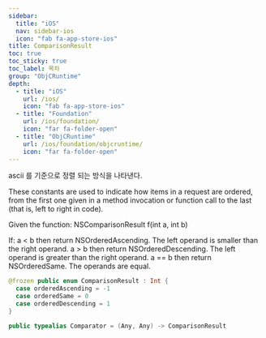```yaml
---
sidebar:
  title: "iOS"
  nav: sidebar-ios
  icon: "fab fa-app-store-ios"
title: ComparisonResult
toc: true
toc_sticky: true
toc_label: 목차
group: "ObjCRuntime"
depth: 
  - title: "iOS"
    url: /ios/
    icon: "fab fa-app-store-ios"
  - title: "Foundation"
    url: /ios/foundation/
    icon: "far fa-folder-open"
  - title: "ObjCRuntime"
    url: /ios/foundation/objcruntime/
    icon: "far fa-folder-open"
---
```

ascii 를 기준으로 정렬 되는 방식을 나타낸다.

These constants are used to indicate how items in a request are ordered, from the first one given in a method invocation or function call to the last (that is, left to right in code).

Given the function:
  NSComparisonResult f(int a, int b)

If:
   a < b   then return NSOrderedAscending. The left operand is smaller than the right operand.
   a > b   then return NSOrderedDescending. The left operand is greater than the right operand.
   a == b  then return NSOrderedSame. The operands are equal.

```swift
@frozen public enum ComparisonResult : Int {
  case orderedAscending = -1
  case orderedSame = 0
  case orderedDescending = 1
}

public typealias Comparator = (Any, Any) -> ComparisonResult
```
